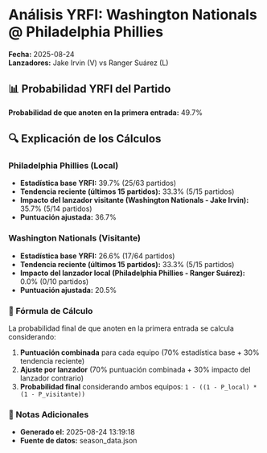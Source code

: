 # Análisis YRFI: Washington Nationals @ Philadelphia Phillies

**Fecha:** 2025-08-24  
**Lanzadores:** Jake Irvin (V) vs Ranger Suárez (L)

## 📊 Probabilidad YRFI del Partido

**Probabilidad de que anoten en la primera entrada:** 49.7%

## 🔍 Explicación de los Cálculos

### Philadelphia Phillies (Local)
- **Estadística base YRFI:** 39.7% (25/63 partidos)
- **Tendencia reciente (últimos 15 partidos):** 33.3% (5/15 partidos)
- **Impacto del lanzador visitante (Washington Nationals - Jake Irvin):** 35.7% (5/14 partidos)
- **Puntuación ajustada:** 36.7%

### Washington Nationals (Visitante)
- **Estadística base YRFI:** 26.6% (17/64 partidos)
- **Tendencia reciente (últimos 15 partidos):** 33.3% (5/15 partidos)
- **Impacto del lanzador local (Philadelphia Phillies - Ranger Suárez):** 0.0% (0/10 partidos)
- **Puntuación ajustada:** 20.5%

### 📝 Fórmula de Cálculo

La probabilidad final de que anoten en la primera entrada se calcula considerando:
1. **Puntuación combinada** para cada equipo (70% estadística base + 30% tendencia reciente)
2. **Ajuste por lanzador** (70% puntuación combinada + 30% impacto del lanzador contrario)
3. **Probabilidad final** considerando ambos equipos: `1 - ((1 - P_local) * (1 - P_visitante))`

### 📌 Notas Adicionales

- **Generado el:** 2025-08-24 13:19:18
- **Fuente de datos:** season_data.json
